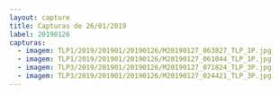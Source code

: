 ```yaml
---
layout: capture
title: Capturas de 26/01/2019
label: 20190126
capturas:
  - imagem: TLP1/2019/201901/20190126/M20190127_063827_TLP_1P.jpg
  - imagem: TLP1/2019/201901/20190126/M20190127_061044_TLP_1P.jpg
  - imagem: TLP3/2019/201901/20190126/M20190127_071824_TLP_3P.jpg
  - imagem: TLP3/2019/201901/20190126/M20190127_024421_TLP_3P.jpg
---
```

